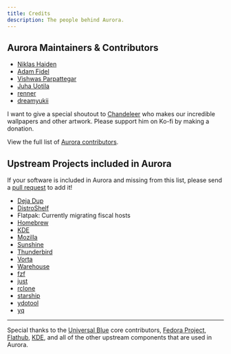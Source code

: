 ```yaml
---
title: Credits
description: The people behind Aurora.
---
```


## Aurora Maintainers & Contributors

- [Niklas Haiden](https://github.com/NiHaiden)
- [Adam Fidel](https://github.com/ledif)
- [Vishwas Parpattegar](https://github.com/RealVishy)
- [Juha Uotila](https://github.com/inffy)
- [renner](https://github.com/renner0e)
- [dreamyukii](https://github.com/dreamyukii)

I want to give a special shoutout to [Chandeleer](https://ko-fi.com/chandeleer) who makes our incredible wallpapers and other artwork. Please support him on Ko-fi by making a donation.

View the full list of [Aurora contributors](https://github.com/ublue-os/aurora/graphs/contributors).

## Upstream Projects included in Aurora

If your software is included in Aurora and missing from this list, please send a [pull request](https://github.com/ublue-os/aurora-docs) to add it!

- [Deja Dup](https://liberapay.com/DejaDup)
- [DistroShelf](https://github.com/sponsors/ranfdev)
- Flatpak: Currently migrating fiscal hosts
- [Homebrew](https://github.com/Homebrew/brew#donations)
- [KDE](https://kde.org/donate)
- [Mozilla](https://foundation.mozilla.org/en/?form=donate&gad_source=1)
- [Sunshine](https://github.com/sponsors/LizardByte)
- [Thunderbird](https://www.thunderbird.net/en-US/donate/)
- [Vorta](https://www.borgbackup.org/support/fund.html)
- [Warehouse](https://ko-fi.com/heliguy)
- [fzf](https://github.com/sponsors/junegunn)
- [just](https://github.com/sponsors/casey)
- [rclone](https://rclone.org/sponsor/)
- [starship](https://github.com/sponsors/starship)
- [ydotool](https://www.patreon.com/classicoldsong)
- [yq](https://github.com/sponsors/mikefarah)

---

Special thanks to the [Universal Blue](https://ublue.it) core contributors, [Fedora Project](https://fedoraproject.org/), [Flathub](https://flathub.org/), [KDE](https://kde.org/), and all of the other upstream components that are used in Aurora.
